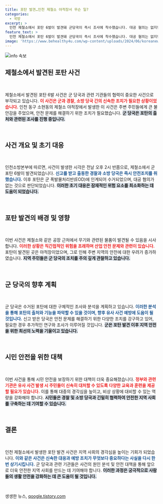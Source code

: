 ```yaml
---
title: 포탄 발견…인천 제철소 야적장서 무슨 일?
categories:
  - 국방
excerpt: >
  인천 제철소에서 포탄 6발이 발견돼 군당국이 즉시 조사에 착수했습니다. 대공 혐의는 없지만, 이 사건이 어떤 경위를 지니고 있는지 궁금증을 자아내고 있습니다.
feature_text: >
  인천 제철소에서 포탄 6발이 발견돼 군당국이 즉시 조사에 착수했습니다. 대공 혐의는 없지만, 이 사건이 어떤 경위를 지니고 있는지 궁금증을 자아내고 있습니다.
image: 'https://www.behealthy4u.com/wp-content/uploads/2024/06/koreanews.jpg'
---
```


<p><img src="https://www.behealthy4u.com/wp-content/uploads/2024/06/koreanews.jpg" alt="info 속보" /></p>

<h2 data-ke-size="size26">제철소에서 발견된 포탄 사건</h2>

<p data-ke-size="size16">&nbsp;</p>

<p>제철소에서 발견된 포탄 6발 사건은 군 당국과 관련 기관들의 협력이 중요한 사건으로 부각되고 있습니다. <b><span style="color: #ee2323;">이 사건은 군과 경찰, 소방 당국 간의 신속한 조치가 필요한 상황이었습니다.</span></b> 인천 동구 소현동의 제철소 야적장에서 발생한 이 사건은 주변 주민들에게 큰 불안감을 주었으며, 안전 문제를 해결하기 위한 조치가 필요했습니다. <b><span style="background-color: #21538527;">군 당국은 포탄의 출처와 관련된 조사를 진행 중입니다.</span></b> </p>

<p data-ke-size="size16">&nbsp;</p>

<h2 data-ke-size="size26">사건 개요 및 초기 대응</h2>

<p data-ke-size="size16">&nbsp;</p>

<p>인천소방본부에 따르면, 사건이 발생한 시각은 전날 오후 2시 반쯤으로, 제철소에서 군포탄 6발이 발견되었습니다. <b><span style="color: #1a5490;">신고를 받고 출동한 경찰과 소방 당국은 즉시 안전조치를 취했습니다.</span></b> 이후 포탄은 군 폭발물처리반(EOD)에 인계되어 수거되었으며, 대공 혐의가 없는 것으로 판단되었습니다. <b><span style="background-color: #21538527;">이러한 초기 대응은 잠재적인 위험 요소를 최소화하는 데 도움이 되었습니다.</span></b> </p>

<p data-ke-size="size16">&nbsp;</p>

<h2 data-ke-size="size26">포탄 발견의 배경 및 영향</h2>

<p data-ke-size="size16">&nbsp;</p>

<p>이번 사건은 제철소와 같은 공장 근처에서 무기와 관련된 물품이 발견될 수 있음을 시사합니다. <b><span style="color: #ee2323;">이러한 상황은 직간접적인 위험을 초래하며 산업 안전 문제와 관련이 있습니다.</span></b> 포탄이 발견된 곳은 야적장이었으며, 그로 인해 주변 지역의 안전에 대한 우려가 증가하였습니다. <b><span style="background-color: #21538527;">지역 주민들은 군 당국의 조치를 주의 깊게 관찰하고 있습니다.</span></b></p>

<p data-ke-size="size16">&nbsp;</p>

<h2 data-ke-size="size26">군 당국의 향후 계획</h2>

<p data-ke-size="size16">&nbsp;</p>

<p>군 당국은 수거된 포탄에 대한 구체적인 조사와 분석을 계획하고 있습니다. <b><span style="color: #1a5490;">이러한 분석을 통해 포탄의 출처와 기능을 파악할 수 있을 것이며, 향후 유사 사건 예방에 도움이 될 것입니다.</span></b> 신고 받은 당국은 안전 문제를 해결하기 위한 다양한 조치를 강구하고 있어, 필요한 경우 추가적인 연구와 조사가 이루어질 것입니다. <b><span style="background-color: #21538527;">군은 포탄 발견 이후 지역 안전을 위한 최선의 노력을 기울이고 있습니다.</span></b> </p>

<p data-ke-size="size16">&nbsp;</p>

<h2 data-ke-size="size26">시민 안전을 위한 대책</h2>

<p data-ke-size="size16">&nbsp;</p>

<p>이번 사건을 통해 시민 안전을 보장하기 위한 대책이 더욱 중요해졌습니다. <b><span style="color: #ee2323;">정부와 관련 기관은 유사 사건 발생 시 주민들이 신속히 대처할 수 있도록 다양한 교육과 훈련을 제공할 필요가 있습니다.</span></b> 이를 통해 대중의 경각심을 높이고, 비상 상황에 대비할 수 있는 역량을 강화해야 합니다. <b><span style="background-color: #21538527;">시민들은 경찰 및 소방 당국과 긴밀히 협력하여 안전한 지역 사회를 구축하는 데 기여할 수 있습니다.</span></b></p>

<p data-ke-size="size16">&nbsp;</p>

<h2 data-ke-size="size26">결론</h2>

<p data-ke-size="size16">&nbsp;</p>

<p>인천 제철소에서 발생한 포탄 발견 사건은 지역 사회의 경각심을 높이는 기회가 되었습니다. <b><span style="color: #1a5490;">이와 같은 사건은 신속한 대응과 예방 조치가 무엇보다 중요하다는 사실을 다시 한번 상기시킵니다.</span></b> 군 당국과 관련 기관들은 사건의 원인 분석 및 안전 대책을 통해 앞으로 더욱 안전한 지역 사회를 만드는 데 기여해야 합니다. <b><span style="background-color: #21538527;">이러한 과정은 궁극적으로 사람들의 생활 안전을 강화하는 데 큰 도움이 될 것입니다.</span></b></p>

<p data-ke-size="size16">&nbsp;</p>
생생한 뉴스, <a href="https://qoogle.tistory.com" rel="dofollow">qoogle.tistory.com</a>


